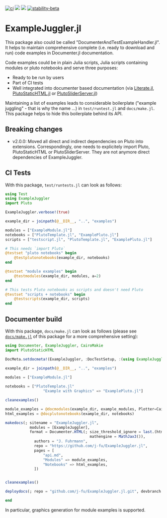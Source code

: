 [![ci](https://github.com/j-fu/ExampleJuggler.jl/actions/workflows/ci.yml/badge.svg)](https://github.com/j-fu/ExampleJuggler.jl/actions/workflows/ci.yml)
[![](https://img.shields.io/badge/docs-stable-blue.svg)](https://j-fu.github.io/ExampleJuggler.jl/stable)
[![](https://img.shields.io/badge/docs-dev-blue.svg)](https://j-fu.github.io/ExampleJuggler.jl/dev)
[![stability-beta](https://img.shields.io/badge/stability-beta-33bbff.svg)](https://github.com/mkenney/software-guides/blob/master/STABILITY-BADGES.md#beta)

# ExampleJuggler.jl

This package also could be called "DocumenterAndTestExampleHandler.jl". It helps to maintain comprehensive complete (i.e. ready to download and run) code examples in Documenter.jl documentation.

Code examples could be in plain Julia scripts, Julia scripts containing modules or pluto notebooks and serve three purposes:
- Ready to be run by users
- Part of CI tests
- Well integrated into documenter based documentation (via [Literate.jl](https://github.com/fredrikekre/Literate.jl), [PlutoStaticHTML.jl](https://github.com/rikhuijzer/PlutoStaticHTML.jl) or [PlutoSliderServer.jl](https://github.com/JuliaPluto/PlutoSliderServer.jl))
  
Maintaining a list of examples leads to considerable boilerplate ("example juggling" - that is why the name ...) in `test/runtest.jl` and `docs/make.jl`.
This package helps to hide this boilerplate behind its API.

## Breaking changes

- v2.0.0: Moved all direct and indirect dependencies on Pluto into extensions. Correspondingly, one needs to
  explicitely import Pluto, PlutoStaticHTML or PlutoSliderServer. They are not anymore direct dependencies of
  ExampleJuggler.

## CI Tests

With this package, `test/runtests.jl` can look  as follows:

```julia
using Test
using ExampleJuggler
import Pluto

ExampleJuggler.verbose!(true)

example_dir = joinpath(@__DIR__, "..", "examples")

modules = ["ExampleModule.jl"]
notebooks = ["PlutoTemplate.jl", "ExamplePluto.jl"]
scripts = ["testscript.jl", "PlutoTemplate.jl", "ExamplePluto.jl"]

# This needs `import Pluto`
@testset "pluto notebooks" begin
    @testplutonotebooks(example_dir, notebooks)
end

@testset "module examples" begin
    @testmodules(example_dir, modules, a=2)
end

# This tests Pluto notebooks as scripts and doesn't need Pluto
@testset "scripts + notebooks" begin
    @testscripts(example_dir, scripts)
end
```

## Documenter build
With this package, `docs/make.jl` can look  as follows (please see [`docs/make.jl`](https://github.com/j-fu/ExampleJuggler.jl/blob/main/docs/make.jl) of this
package for a more comprehensive setting):

```julia 
using Documenter, ExampleJuggler, CairoMakie
import PlutoStaticHTML

DocMeta.setdocmeta!(ExampleJuggler, :DocTestSetup, :(using ExampleJuggler); recursive = true)

example_dir = joinpath(@__DIR__, "..", "examples")

modules = ["ExampleModule.jl"]
    
notebooks = ["PlutoTemplate.jl"
                 "Example with Graphics" => "ExamplePluto.jl"]

cleanexamples()

module_examples = @docmodules(example_dir, example_modules, Plotter=CairoMakie)
html_examples = @docplutonotebooks(example_dir, notebooks)

makedocs(; sitename = "ExampleJuggler.jl",
           modules = [ExampleJuggler],
           format = Documenter.HTML(; size_threshold_ignore = last.(html_examples),
                                      mathengine = MathJax3()),
             authors = "J. Fuhrmann",
             repo = "https://github.com/j-fu/ExampleJuggler.jl",
             pages = [
                 "api.md",
                 "Modules" => module_examples,
                 "Notebooks" => html_examples,
             ])


cleanexamples()

deploydocs(; repo = "github.com/j-fu/ExampleJuggler.jl.git", devbranch = "main")

end
```
In particular, graphics generation for module examples is supported.


